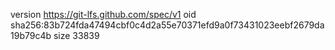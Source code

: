 version https://git-lfs.github.com/spec/v1
oid sha256:83b724fda47494cbf0c4d2a55e70371efd9a0f73431023eebf2679da19b79c4b
size 33839
